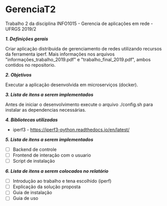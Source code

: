 # GerenciaT2
Trabalho 2 da disciplina INFO1015 - Gerencia de aplicações em rede - UFRGS 2019/2

**_1. Definições gerais_**

Criar aplicação distribuida de gerenciamento de redes utilizando recursos da ferramenta iperf. Mais informações nos arquivos "informações_trabalho_2019.pdf" e "trabalho_final_2019.pdf", ambos contidos no repositorio.

**_2. Objetivos_**

Executar a aplicação desenvolvida em microserviços (docker).

**_3. Lista de itens a serem implementados_**

Antes de iniciar o desenvolvimento execute o arquivo ./config.sh para instalar as dependencias necessárias.

**_4. Bibliotecas utilizadas_**

* iperf3 - https://iperf3-python.readthedocs.io/en/latest/

**_5. Lista de itens a serem implementados_**

- [ ] Backend de controle
- [ ] Frontend de interação com o usuario
- [ ] Script de instalação

**_6. Lista de itens a serem colocados no relatório_**

- [ ] Introdução ao trabalho e tena escolhido (iperf)
- [ ] Explicação da solução proposta
- [ ] Guia de instalação
- [ ] Guia de uso
